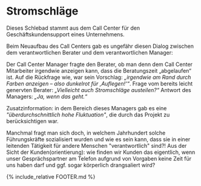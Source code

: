 # Stromschläge

Dieses Schlebad stammt aus dem Call Center für den Geschäftskundensupport eines Unternehmens.

Beim Neuaufbau des Call Centers gab es ungefähr diesen Dialog zwischen dem verantwortlichen Berater und dem verantwortlichen Manager:

Der Call Center Manager fragte den Berater, ob man denn dem Call Center Mitarbeiter irgendwie anzeigen kann, dass die Beratungszeit „abgelaufen“ ist.
Auf die Rückfrage wie, war sein Vorschlag: *„irgendwie am Rand durch Farben anzeigen – also dunkelrot für ‚Auflegen!‘“*.
Frage vom bereits leicht genervten Berater: *„Vielleicht auch Stromschläge austeilen?“*
Antwort des Managers: *„Ja, wenn das geht.“*

Zusatzinformation: in dem Bereich dieses Managers gab es eine *"überdurchschnittlich hohe Fluktuation"*, die durch das Projekt zu berücksichtigen war.

Manchmal fragt man sich doch, in welchem Jahrhundert solche Führungskräfte sozialisiert wurden und wie es sein kann, dass sie in einer leitenden Tätigkeit für andere Menschen "verantwortlich" sind?!
Aus der Sicht der Kunden(orientierung): wie finden wir Kunden das eigentlich, wenn unser Gesprächspartner am Telefon aufgrund von Vorgaben keine Zeit für uns haben darf und ggf. sogar körperlich drangsaliert wird?  

{% include_relative FOOTER.md %}